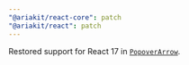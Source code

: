 ```yaml
---
"@ariakit/react-core": patch
"@ariakit/react": patch
---
```


Restored support for React 17 in [`PopoverArrow`](https://ariakit.org/reference/popover-arrow).
